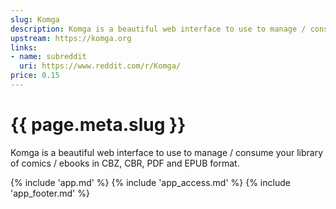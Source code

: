 ```yaml
---
slug: Komga
description: Komga is a beautiful web interface to use to manage / consume your library of comics / ebooks in CBZ, CBR, PDF and EPUB format
upstream: https://komga.org
links:
- name: subreddit
  uri: https://www.reddit.com/r/Komga/
price: 0.15
---
```


# {{ page.meta.slug }}

Komga is a beautiful web interface to use to manage / consume your library of comics / ebooks in CBZ, CBR, PDF and EPUB format.

{% include 'app.md' %}
{% include 'app_access.md' %}
{% include 'app_footer.md' %}
